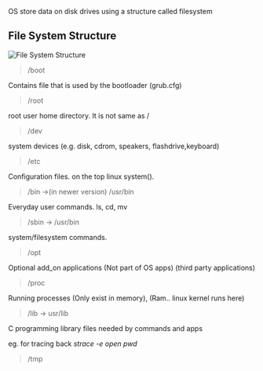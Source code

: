 OS store data on disk drives using a structure called filesystem


## File System Structure

![File System Structure](https://lcom.static.linuxfound.org/sites/lcom/files/standard-unix-filesystem-hierarchy.png)

> /boot

Contains file that is used by the bootloader (grub.cfg)

> /root

root user home directory. It is not same as /

> /dev

system devices (e.g. disk, cdrom, speakers, flashdrive,keyboard)

> /etc

Configuration files. on the top linux system(). 

> /bin ->(in newer version) /usr/bin 

Everyday user commands. ls, cd, mv

> /sbin -> /usr/bin

system/filesystem commands.

> /opt  

Optional add_on applications (Not part of OS apps)
(third party applications)

> /proc

Running processes (Only exist in memory), (Ram.. linux kernel runs here)

> /lib -> usr/lib   

C programming library files needed by commands and apps

eg. for tracing back *strace -e open pwd*


> /tmp
